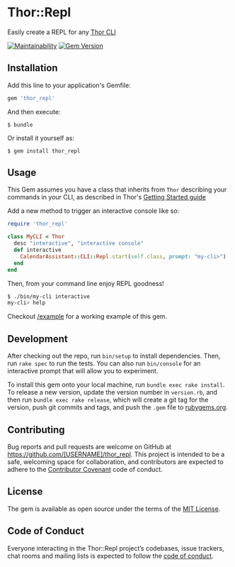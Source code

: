 # Thor::Repl

Easily create a REPL for any [Thor CLI](https://github.com/erikhuda/thor)

[![Maintainability](https://api.codeclimate.com/v1/badges/2b2cd7ca322d7e1c1370/maintainability)](https://codeclimate.com/github/mikfreedman/thor_repl/maintainability)
[![Gem Version](https://badge.fury.io/rb/thor_repl.svg)](https://badge.fury.io/rb/thor_repl)

## Installation

Add this line to your application's Gemfile:

```ruby
gem 'thor_repl'
```

And then execute:

    $ bundle

Or install it yourself as:

    $ gem install thor_repl

## Usage

This Gem assumes you have a class that inherits from `Thor` describing your commands in your CLI, as described in Thor's [Getting Started guide](https://github.com/erikhuda/thor/wiki/Getting-Started#a-simple-example)

Add a new method to trigger an interactive console like so:

```ruby
require 'thor_repl'

class MyCLI < Thor
  desc "interactive", "interactive console"
  def interactive
    CalendarAssistant::CLI::Repl.start(self.class, prompt: "my-cli>")
  end
end
```

Then, from your command line enjoy REPL goodness!

```bash
$ ./bin/my-cli interactive
my-cli> help
```

Checkout [/example](example) for a working example of this gem.

## Development

After checking out the repo, run `bin/setup` to install dependencies. Then, run `rake spec` to run the tests. You can also run `bin/console` for an interactive prompt that will allow you to experiment.

To install this gem onto your local machine, run `bundle exec rake install`. To release a new version, update the version number in `version.rb`, and then run `bundle exec rake release`, which will create a git tag for the version, push git commits and tags, and push the `.gem` file to [rubygems.org](https://rubygems.org).

## Contributing

Bug reports and pull requests are welcome on GitHub at https://github.com/[USERNAME]/thor_repl. This project is intended to be a safe, welcoming space for collaboration, and contributors are expected to adhere to the [Contributor Covenant](http://contributor-covenant.org) code of conduct.

## License

The gem is available as open source under the terms of the [MIT License](https://opensource.org/licenses/MIT).

## Code of Conduct

Everyone interacting in the Thor::Repl project’s codebases, issue trackers, chat rooms and mailing lists is expected to follow the [code of conduct](https://github.com/[USERNAME]/thor-repl/blob/master/CODE_OF_CONDUCT.md).

